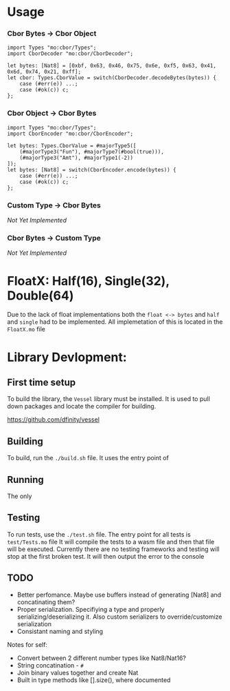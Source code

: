 


# Usage
### Cbor Bytes -> Cbor Object
```
import Types "mo:cbor/Types";
import CborDecoder "mo:cbor/CborDecoder";

let bytes: [Nat8] = [0xbf, 0x63, 0x46, 0x75, 0x6e, 0xf5, 0x63, 0x41, 0x6d, 0x74, 0x21, 0xff];
let cbor: Types.CborValue = switch(CborDecoder.decodeBytes(bytes)) {
    case (#err(e)) ...;
    case (#ok(c)) c;
};
```

### Cbor Object -> Cbor Bytes
```
import Types "mo:cbor/Types";
import CborEncoder "mo:cbor/CborEncoder";

let bytes: Types.CborValue = #majorType5([
    (#majorType3("Fun"), #majorType7(#bool(true))),
    (#majorType3("Amt"), #majorType1(-2))
]);
let bytes: [Nat8] = switch(CborEncoder.encode(bytes)) {
    case (#err(e)) ...;
    case (#ok(c)) c;
};

```

### Custom Type -> Cbor Bytes
*Not Yet Implemented*

### Cbor Bytes -> Custom Type
*Not Yet Implemented*

# FloatX: Half(16), Single(32), Double(64)
Due to the lack of float implementations both the `float <-> bytes` and `half` and `single` had to  be implemented. All implemetation of this is located in the `FloatX.mo` file




# Library Devlopment:

## First time setup
To build the library, the `Vessel` library must be installed. It is used to pull down packages and locate the compiler for building.

https://github.com/dfinity/vessel


## Building
To build, run the `./build.sh` file.
It uses the entry point of 

## Running
The only 

## Testing
To run tests, use the `./test.sh` file.
The entry point for all tests is `test/Tests.mo` file
It will compile the tests to a wasm file and then that file will be executed.
Currently there are no testing frameworks and testing will stop at the first broken test. It will then output the error to the console


## TODO
- Better perfomance. Maybe use buffers instead of generating [Nat8] and concatinating them? 
- Proper serialization. Specifiying a type and properly serializing/deserializing it. Also custom serializers to override/customize serialization
- Consistant naming and styling





 Notes for self:
 - Convert between 2 different number types like Nat8/Nat16?
 - String concatination - `#`
 - Join binary values together and create Nat
 - Built in type methods like [].size(), where documented